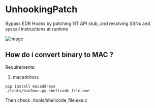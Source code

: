 # UnhookingPatch
Bypass EDR Hooks by patching NT API stub, and resolving SSNs and syscall instructions at runtime

![image](https://raw.githubusercontent.com/illegal-instruction-co/UnhookingPatch/main/assets/view.jpg)


## How do i convert binary to MAC ?

Requirements: 
1. macaddress

```
pip install macaddress
./tools/bin2mac.py shellcode_file.exe
```
Then check
./tools/shellcode_file.exe.c
